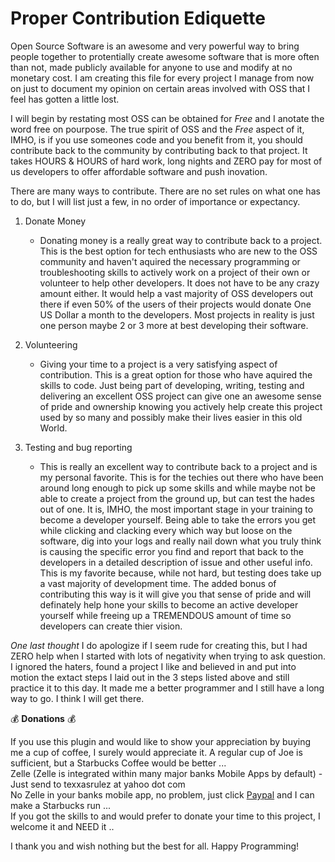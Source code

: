 # Proper Contribution Ediquette

Open Source Software is an awesome and very powerful way to bring people together to protentially create awesome software that is more often than not, made publicly available for anyone to use and modify at no monetary cost. I am creating this file for every project I manage from now on just to document my opinion on certain areas involved with OSS that I feel has gotten a little lost.

I will begin by restating most OSS can be obtained for *Free* and I anotate the word free on pourpose. The true spirit of OSS and the *Free* aspect of it, IMHO, is if you use someones code and you benefit from it, you should contribute back to the community by contributing back to that project. It takes HOURS & HOURS of hard work, long nights and ZERO pay for most of us developers to offer affordable software and push inovation. 

There are many ways to contribute. There are no set rules on what one has to do, but I will list just a few, in no order of importance or expectancy.

1. Donate Money
	- Donating money is a really great way to contribute back to a project. This is the best option for tech enthusiasts who are new to the OSS community and haven't aquired the necessary programming or troubleshooting skills to actively work on a project of their own or volunteer to help other developers. It does not have to be any crazy amount either. It would help a vast majority of OSS developers out there if even 50% of the users of their projects would donate One US Dollar a month to the developers. Most projects in reality is just one person maybe 2 or 3 more at best developing their software.
	
2. Volunteering
	- Giving your time to a project is a very satisfying aspect of contribution. This is a great option for those who have aquired the skills to code. Just being part of developing, writing, testing and delivering an excellent OSS project can give one an awesome sense of pride and ownership knowing you actively help create this project used by so many and possibly make their lives easier in this old World.

3. Testing and bug reporting
	- This is really an excellent way to contribute back to a project and is my personal favorite. This is for the techies out there who have been around long enough to pick up some skills and while maybe not be able to create a project from the ground up, but can test the hades out of one. It is, IMHO, the most important stage in your training to become a developer yourself. Being able to take the errors you get while clicking and clacking every which way but loose on the software, dig into your logs and really nail down what you truly think is causing the specific error you find and report that back to the developers in a detailed description of issue and other useful info. This is my favorite because, while not hard, but testing does take up a vast majority of development time. The added bonus of contributing this way is it will give you that sense of pride and will definately help hone your skills to become an active developer yourself while freeing up a TREMENDOUS amount of time so developers can create thier vision.
	
	
*One last thought*
I do apologize if I seem rude for creating this, but I had ZERO help when I started with lots of negativity when trying to ask question. I ignored the haters, found a project I like and believed in and put into motion the extact steps I laid out in the 3 steps listed above and still practice it to this day. It made me a better programmer and I still have a long way to go. I think I will get there.

:moneybag: **Donations** :moneybag:

If you use this plugin and would like to show your appreciation by buying me a cup of coffee, I surely would appreciate it. A regular cup of Joe is sufficient, but a Starbucks Coffee would be better ... \
Zelle (Zelle is integrated within many major banks Mobile Apps by default) - Just send to texxasrulez at yahoo dot com \
No Zelle in your banks mobile app, no problem, just click [Paypal](https://paypal.me/texxasrulez?locale.x=en_US) and I can make a Starbucks run ... \
If you got the skills to and would prefer to donate your time to this project, I welcome it and NEED it .. 
	
	
I thank you and wish nothing but the best for all. Happy Programming!

